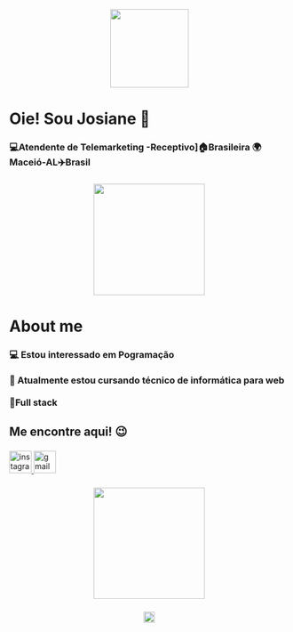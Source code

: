 <div align="center">
  <img height="141" src="https://blog.formacao.dev/content/images/size/w600/format/webp/2024/01/GitHub.png"  />
</div>

###

<h1 align="left">Oie! Sou Josiane 👋</h1>

###

<h3 align="left">💻Atendente de Telemarketing -Receptivo]🏠Brasileira 🌍Maceió-AL✈️Brasil</h3>

###

<div align="center">
  <img height="200" src="https://miro.medium.com/v2/resize:fit:1400/format:webp/1*yw0TnheAGN-LPneDaTlaxw.gif"  />
</div>

###

<h1 align="left">About me</h1>

###

<h3 align="left">💻 Estou interessado em Pogramação<br><br>📖 Atualmente estou cursando técnico de informática para web<br><br>🎯Full stack</h3>

###

<div align="left">
</div>

###

<h2 align="left">Me encontre aqui! 😉</h2>

###

<div align="left">
  <a href="https://www.instagram.com/jo_lourenco_2000/" target="_blank">
    <img src="https://img.shields.io/static/v1?message=Instagram&logo=instagram&label=&color=E4405F&logoColor=white&labelColor=&style=flat" height="40" alt="instagram logo"  />
  </a>
  <a href="josianelourenco2000@gmail.com" target="_blank">
    <img src="https://img.shields.io/static/v1?message=Gmail&logo=gmail&label=&color=D14836&logoColor=white&labelColor=&style=flat" height="40" alt="gmail logo"  />
  </a>
</div>

###

<div align="center">
  <img height="200" src="https://cliply.co/wp-content/uploads/2021/09/472109160_BYE_STICKER_400px.gif"  />
</div>

###

<div align="center">
  <img height="20" src="https://visitor-badge.laobi.icu/badge?page_id=jojo114548.jojo114548&left_color=darkorchid&left_text=VOLTE%20SEMPRE%20%E2%9D%A4%EF%B8%8F"  />
</div>

###
